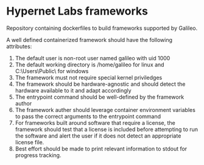 # Hypernet Labs frameworks 
Repository containing dockerfiles to build frameworks supported by Galileo.

A well defined containerized framework should have the following attributes:
1. The default user is non-root user named galileo with uid 1000
2. The default working directory is /home/galileo for linux and C:\Users\Public\ for windows
3. The framework must not require special kernel priviledges 
4. The framework should be hardware-agnostic and should detect the hardware available to it and adapt accordingly
5. The entrypoint command should be well-defined by the framework author
6. The framework auther should leverage container environment variables to pass the correct arguments to the entrypoint command
7. For frameworks built around software that require a license, the framework should test that a license is included before attempting to run the software and alert the user if it does not detect an appropriate license file. 
8. Best effort should be made to print relevant information to stdout for progress tracking. 
